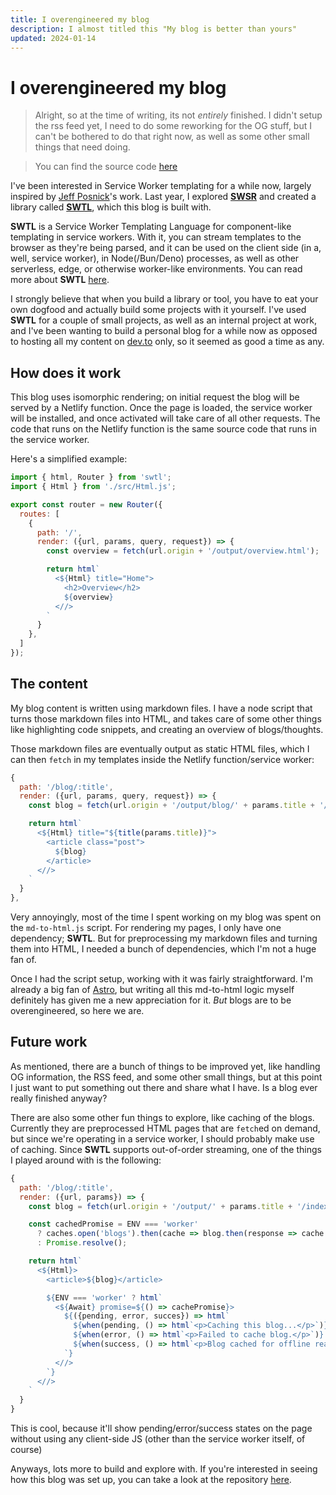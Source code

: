 ```yaml
---
title: I overengineered my blog
description: I almost titled this "My blog is better than yours"
updated: 2024-01-14
---
```


# I overengineered my blog

> Alright, so at the time of writing, its not _entirely_ finished. I didn't setup the rss feed yet, I need to do some reworking for the OG stuff, but I can't be bothered to do that right now, as well as some other small things that need doing.

> You can find the source code [here](https://github.com/thepassle/blog)

I've been interested in Service Worker templating for a while now, largely inspired by [Jeff Posnick](https://jeffy.info/)'s work. Last year, I explored **[SWSR](/definitions#swsr)** and created a library called **[SWTL](https://github.com/thepassle/swtl)**, which this blog is built with.

**SWTL** is a Service Worker Templating Language for component-like templating in service workers. With it, you can stream templates to the browser as they're being parsed, and it can be used on the client side (in a, well, service worker), in Node(/Bun/Deno) processes, as well as other serverless, edge, or otherwise worker-like environments. You can read more about **SWTL** [here](/blog/service-worker-templating-language-(swtl)/).

I strongly believe that when you build a library or tool, you have to eat your own dogfood and actually build some projects with it yourself. I've used **SWTL** for a couple of small projects, as well as an internal project at work, and I've been wanting to build a personal blog for a while now as opposed to hosting all my content on [dev.to](https://dev.to/thepassle) only, so it seemed as good a time as any.

## How does it work

This blog uses isomorphic rendering; on initial request the blog will be served by a Netlify function. Once the page is loaded, the service worker will be installed, and once activated will take care of all other requests. The code that runs on the Netlify function is the same source code that runs in the service worker.

Here's a simplified example:

```js
import { html, Router } from 'swtl';
import { Html } from './src/Html.js';

export const router = new Router({
  routes: [
    {
      path: '/',
      render: ({url, params, query, request}) => { 
        const overview = fetch(url.origin + '/output/overview.html');

        return html`
          <${Html} title="Home">
            <h2>Overview</h2>
            ${overview}
          <//>
        `
      }
    },
  ]
});
```

## The content

My blog content is written using markdown files. I have a node script that turns those markdown files into HTML, and takes care of some other things like highlighting code snippets, and creating an overview of blogs/thoughts.

Those markdown files are eventually output as static HTML files, which I can then `fetch` in my templates inside the Netlify function/service worker:

```js
{
  path: '/blog/:title',
  render: ({url, params, query, request}) => {
    const blog = fetch(url.origin + '/output/blog/' + params.title + '/index.html');

    return html`
      <${Html} title="${title(params.title)}">
        <article class="post">
          ${blog}
        </article>
      <//>
    `
  }
},
```

Very annoyingly, most of the time I spent working on my blog was spent on the `md-to-html.js` script. For rendering my pages, I only have one dependency; **SWTL**. But for preprocessing my markdown files and turning them into HTML, I needed a bunch of dependencies, which I'm not a huge fan of.

Once I had the script setup, working with it was fairly straightforward. I'm already a big fan of [Astro](https://astro.build/), but writing all this md-to-html logic myself definitely has given me a new appreciation for it. _But_ blogs are to be overengineered, so here we are.

## Future work

As mentioned, there are a bunch of things to be improved yet, like handling OG information, the RSS feed, and some other small things, but at this point I just want to put something out there and share what I have. Is a blog ever really finished anyway?

There are also some other fun things to explore, like caching of the blogs. Currently they are preprocessed HTML pages that are `fetch`ed on demand, but since we're operating in a service worker, I should probably make use of caching. Since **SWTL** supports out-of-order streaming, one of the things I played around with is the following:

```js
{
  path: '/blog/:title',
  render: ({url, params}) => {
    const blog = fetch(url.origin + '/output/' + params.title + '/index.html');

    const cachedPromise = ENV === 'worker'
      ? caches.open('blogs').then(cache => blog.then(response => cache.put(url, response.clone())))
      : Promise.resolve();

    return html`
      <${Html}>
        <article>${blog}</article>

        ${ENV === 'worker' ? html`
          <${Await} promise=${() => cachePromise}>
            ${({pending, error, succes}) => html`
              ${when(pending, () => html`<p>Caching this blog...</p>`)}
              ${when(error, () => html`<p>Failed to cache blog.</p>`)}
              ${when(success, () => html`<p>Blog cached for offline reading pleasure.</p>`)}
            `}
          <//>
        `}
      <//>
    `
  }
}
```

This is cool, because it'll show pending/error/success states on the page without using any client-side JS (other than the service worker itself, of course)

Anyways, lots more to build and explore with. If you're interested in seeing how this blog was set up, you can take a look at the repository [here](https://github.com/thepassle/blog).